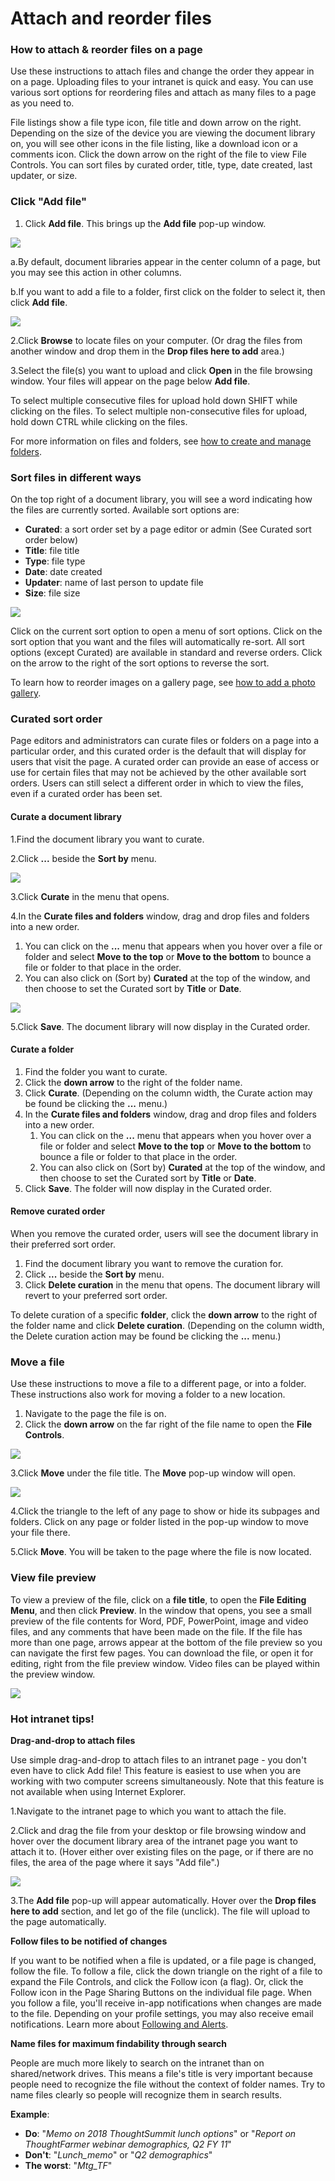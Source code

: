 # Attach and reorder files



### How to attach & reorder files on a page

Use these instructions to attach files and change the order they appear in on a page. Uploading files to your intranet is quick and easy. You can use various sort options for reordering files and attach as many files to a page as you need to.  
  
File listings show a file type icon, file title and down arrow on the right. Depending on the size of the device you are viewing the document library on, you will see other icons in the file listing, like a download icon or a comments icon. Click the down arrow on the right of the file to view File Controls. You can sort files by curated order, title, type, date created, last updater, or size.

### Click "Add file"

1. Click **Add file**. This brings up the **Add file** pop-up window.

![](../../.gitbook/assets/1%20%2826%29.jpg)



a.By default, document libraries appear in the center column of a page, but you may see this action in other columns.

b.If you want to add a file to a folder, first click on the folder to select it, then click **Add file**.

![](../../.gitbook/assets/2%20%2852%29.png)



2.Click **Browse** to locate files on your computer. \(Or drag the files from another window and drop them in the **Drop files here to add** area.\)

3.Select the file\(s\) you want to upload and click **Open** in the file browsing window. Your files will appear on the page below **Add file**.

To select multiple consecutive files for upload hold down SHIFT while clicking on the files. To select multiple non-consecutive files for upload, hold down CTRL while clicking on the files.  
  
For more information on files and folders, see [how to create and manage folders](create-and-manage-folders.md).

### Sort files in different ways

On the top right of a document library, you will see a word indicating how the files are currently sorted. Available sort options are:

* **Curated**: a sort order set by a page editor or admin \(See Curated sort order below\)
* **Title**: file title
* **Type**: file type
* **Date**: date created
* **Updater**: name of last person to update file
* **Size**: file size

![](../../.gitbook/assets/3%20%281%29.png)



  
Click on the current sort option to open a menu of sort options. Click on the sort option that you want and the files will automatically re-sort. All sort options \(except Curated\) are available in standard and reverse orders. Click on the arrow to the right of the sort options to reverse the sort.  
  
To learn how to reorder images on a gallery page, see [how to add a photo gallery](../add-pages-and-sections/add-a-photo-gallery/).

### Curated sort order

Page editors and administrators can curate files or folders on a page into a particular order, and this curated order is the default that will display for users that visit the page. A curated order can provide an ease of access or use for certain files that may not be achieved by the other available sort orders. Users can still select a different order in which to view the files, even if a curated order has been set.

#### Curate a document library

1.Find the document library you want to curate.

2.Click **...** beside the **Sort by** menu.

![](../../.gitbook/assets/4%20%2831%29.png)



3.Click **Curate** in the menu that opens.

4.In the **Curate files and folders** window, drag and drop files and folders into a new order.

1. You can click on the **...** menu that appears when you hover over a file or folder and select **Move to the top** or **Move to the bottom** to bounce a file or folder to that place in the order.
2. You can also click on \(Sort by\) **Curated** at the top of the window, and then choose to set the Curated sort by **Title** or **Date**.

![](../../.gitbook/assets/5%20%281%29.png)



5.Click **Save**. The document library will now display in the Curated order.

#### Curate a folder

1. Find the folder you want to curate.
2. Click the **down arrow** to the right of the folder name.
3. Click **Curate**. \(Depending on the column width, the Curate action may be found be clicking the **...** menu.\)
4. In the **Curate files and folders** window, drag and drop files and folders into a new order.
   1. You can click on the **...** menu that appears when you hover over a file or folder and select **Move to the top** or **Move to the bottom** to bounce a file or folder to that place in the order.
   2. You can also click on \(Sort by\) **Curated** at the top of the window, and then choose to set the Curated sort by **Title** or **Date**.
5. Click **Save**. The folder will now display in the Curated order.

#### Remove curated order

When you remove the curated order, users will see the document library in their preferred sort order.

1. Find the document library you want to remove the curation for.
2. Click **...** beside the **Sort by** menu.
3. Click **Delete curation** in the menu that opens. The document library will revert to your preferred sort order.

To delete curation of a specific **folder**, click the **down arrow** to the right of the folder name and click **Delete curation**. \(Depending on the column width, the Delete curation action may be found be clicking the **...** menu.\)

### Move a file

Use these instructions to move a file to a different page, or into a folder. These instructions also work for moving a folder to a new location.

1. Navigate to the page the file is on.
2. Click the **down arrow** on the far right of the file name to open the **File Controls**.

![](../../.gitbook/assets/6..jpg)

3.Click **Move** under the file title. The **Move** pop-up window will open.  


![](../../.gitbook/assets/7%20%288%29.jpg)



4.Click the triangle to the left of any page to show or hide its subpages and folders. Click on any page or folder listed in the pop-up window to move your file there.

5.Click **Move**. You will be taken to the page where the file is now located.

### View file preview

To view a preview of the file, click on a **file title**, to open the **File Editing Menu**, and then click **Preview**. In the window that opens, you see a small preview of the file contents for Word, PDF, PowerPoint, image and video files, and any comments that have been made on the file. If the file has more than one page, arrows appear at the bottom of the file preview so you can navigate the first few pages. You can download the file, or open it for editing, right from the file preview window. Video files can be played within the preview window.

![](../../.gitbook/assets/8%20%282%29.jpg)



### Hot intranet tips!

**Drag-and-drop to attach files**

Use simple drag-and-drop to attach files to an intranet page - you don't even have to click Add file! This feature is easiest to use when you are working with two computer screens simultaneously. Note that this feature is not available when using Internet Explorer.

1.Navigate to the intranet page to which you want to attach the file.

2.Click and drag the file from your desktop or file browsing window and hover over the document library area of the intranet page you want to attach it to. \(Hover either over existing files on the page, or if there are no files, the area of the page where it says "Add file".\)

![](../../.gitbook/assets/9%20%283%29.png)



3.The **Add file** pop-up will appear automatically. Hover over the **Drop files here to add** section, and let go of the file \(unclick\). The file will upload to the page automatically.

**Follow files to be notified of changes**

If you want to be notified when a file is updated, or a file page is changed, follow the file. To follow a file, click the down triangle on the right of a file to expand the File Controls, and click the Follow icon \(a flag\). Or, click the Follow icon in the Page Sharing Buttons on the individual file page. When you follow a file, you'll receive in-app notifications when changes are made to the file. Depending on your profile settings, you may also receive email notifications. Learn more about [Following and Alerts](../basic-features/following-and-alerts/).

**Name files for maximum findability through search**

People are much more likely to search on the intranet than on shared/network drives. This means a file's title is very important because people need to recognize the file without the context of folder names. Try to name files clearly so people will recognize them in search results.  
  
**Example**:

* **Do**: "_Memo on 2018 ThoughtSummit lunch options_" or "_Report on ThoughtFarmer webinar demographics, Q2 FY 11_"
* **Don't**: "_Lunch\_memo_" or "_Q2 demographics_"
* **The worst**: "_Mtg\_TF_"

